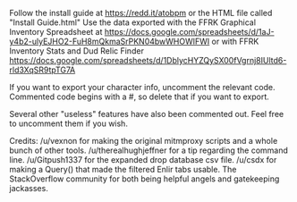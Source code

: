 Follow the install guide at https://redd.it/atobpm or the HTML file called "Install Guide.html"
Use the data exported with the FFRK Graphical Inventory Spreadsheet at https://docs.google.com/spreadsheets/d/1aJ-y4b2-ulyEJHO2-FuH8mQkmaSrPKN04bwWHOWIFWI
or with FFRK Inventory Stats and Dud Relic Finder https://docs.google.com/spreadsheets/d/1DblycHYZQySX00fVgrnj8IUltd6-rld3XqSR9tpTG7A

If you want to export your character info, uncomment the relevant code. Commented code begins with a #, so delete that if you want to export.

Several other "useless" features have also been commented out. Feel free to uncomment them if you wish. 

Credits:
/u/vexnon for making the original mitmproxy scripts and a whole bunch of other tools.
/u/therealhughjeffner for a tip regarding the command line.
/u/Gitpush1337 for the expanded drop database csv file.
/u/csdx for making a Query() that made the filtered Enlir tabs usable.
The StackOverflow community for both being helpful angels and gatekeeping jackasses.